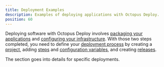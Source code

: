```yaml
---
title: Deployment Examples
description: Examples of deploying applications with Octopus Deploy.
position: 60
---
```


Deploying software with Octopus Deploy involves [packaging your applications](/docs/packaging-applications/index.md) and [configuring your infrastructure](/docs/infrastructure/index.md). With those two steps completed, you need to define your [deployment process](/docs/deployment-process/index.md) by creating a [project](/docs/projects/index.md), adding  [steps](/docs/deployment-process/steps/index.md) and [configuration variables](/docs/projects/variables/index.md), and creating [releases](/docs/managing-releases/index.md).

The section goes into details for specific deployments.
